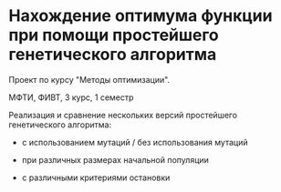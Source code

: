 # Нахождение оптимума функции при помощи простейшего генетического алгоритма

Проект по курсу "Методы оптимизации". 

МФТИ, ФИВТ, 3 курс, 1 семестр

Реализация и сравнение нескольких версий простейшего генетического алгоритма:

* с использованием мутаций / без использования мутаций

* при различных размерах начальной популяции

* с различными критериями остановки
